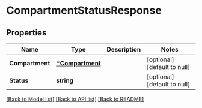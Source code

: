 # CompartmentStatusResponse

## Properties
Name | Type | Description | Notes
------------ | ------------- | ------------- | -------------
**Compartment** | [***Compartment**](Compartment.md) |  | [optional] [default to null]
**Status** | **string** |  | [optional] [default to null]

[[Back to Model list]](../README.md#documentation-for-models) [[Back to API list]](../README.md#documentation-for-api-endpoints) [[Back to README]](../README.md)

